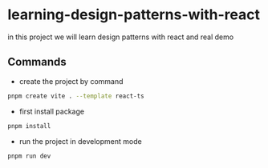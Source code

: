 # learning-design-patterns-with-react

in this project we will learn design patterns with react and real demo

## Commands

- create the project by command

```bash
pnpm create vite . --template react-ts
```

- first install package

```bash
pnpm install
```

- run the project in development mode

```bash
pnpm run dev
```
